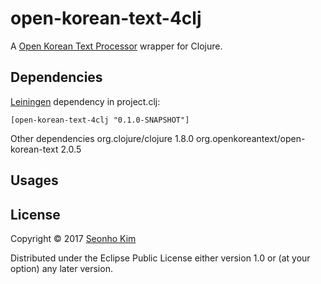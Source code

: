 # open-korean-text-4clj

A [Open Korean Text Processor](https://github.com/open-korean-text/open-korean-text) wrapper for Clojure. 

## Dependencies

[Leiningen](https://leiningen.org) dependency in project.clj: 

	[open-korean-text-4clj "0.1.0-SNAPSHOT"]
	
Other dependencies
org.clojure/clojure 1.8.0
org.openkoreantext/open-korean-text 2.0.5

## Usages


## License

Copyright © 2017 [Seonho Kim](http://seonho.kim)

Distributed under the Eclipse Public License either version 1.0 or (at
your option) any later version.
